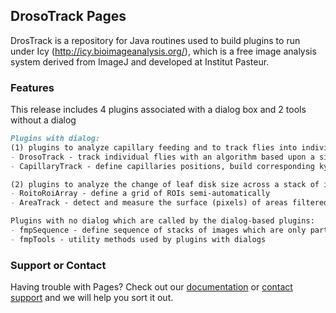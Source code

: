 ## DrosoTrack Pages

DrosTrack is a repository for Java routines used to build plugins to run under Icy (http://icy.bioimageanalysis.org/), which is a free image analysis system derived from ImageJ and developed at Institut Pasteur.

### Features

This release includes 4 plugins associated with a dialog box and 2 tools without a dialog

```markdown
Plugins with dialog:
(1) plugins to analyze capillary feeding and to track flies into individual ROIs:
- DrosoTrack - track individual flies with an algorithm based upon a simple threshold and save results to an Excel file
- CapillaryTrack - define capillaries positions, build corresponding kymographs and track their liquid level + export to an Excel file

(2) plugins to analyze the change of leaf disk size across a stack of image files, and to define arrays of ROIs
- RoitoRoiArray - define a grid of ROIs semi-automatically
- AreaTrack - detect and measure the surface (pixels) of areas filtered and save results to an Excel file

Plugins with no dialog which are called by the dialog-based plugins:
- fmpSequence - define sequence of stacks of images which are only partly loaded into memory
- fmpTools - utility methods used by plugins with dialogs
```


### Support or Contact

Having trouble with Pages? Check out our [documentation](https://help.github.com/categories/github-pages-basics/) or [contact support](https://github.com/contact) and we will help you sort it out.
